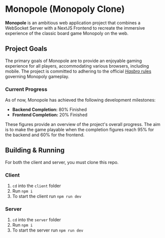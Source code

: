 # Monopole (Monopoly Clone)

**Monopole** is an ambitious web application project that combines a WebSocket Server with a NextJS Frontend to recreate the immersive experience of the classic board game Monopoly on the web.

## Project Goals

The primary goals of Monopole are to provide an enjoyable gaming experience for all players, accommodating various browsers, including mobile. The project is committed to adhering to the official [*Hasbro* rules](https://www.hasbro.com/common/instruct/00009.pdf) governing Monopoly gameplay.

### Current Progress

As of now, Monopole has achieved the following development milestones:

- **Backend Completion:** 80% Finished
- **Frontend Completion:** 20% Finished

These figures provide an overview of the project's overall progress. The aim is to make the game playable when the completion figures reach 95% for the backend and 60% for the frontend.

## Building & Running

For both the client and server, you must clone this repo.

### Client

1. `cd` into the `client` folder
2. Run `npm i`
3. To start the client run `npm run dev`

### Server

1. `cd` into the `server` folder
2. Run `npm i`
3. To start the server run `npm run dev`

